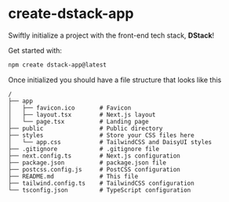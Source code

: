 # create-dstack-app
Swiftly initialize a project with the front-end tech stack, **DStack**!

Get started with:
```sh
npm create dstack-app@latest
```

Once initialized you should have a file structure that looks like this
```text
/
├── app
│   ├── favicon.ico       # Favicon
│   ├── layout.tsx        # Next.js layout
│   └── page.tsx          # Landing page
├── public                # Public directory
├── styles                # Store your CSS files here
│   └── app.css           # TailwindCSS and DaisyUI styles
├── .gitignore            # .gitignore file
├── next.config.ts        # Next.js configuration
├── package.json          # package.json file
├── postcss.config.js     # PostCSS configuration
├── README.md             # This file
├── tailwind.config.ts    # TailwindCSS configuration
└── tsconfig.json         # TypeScript configuration
```
